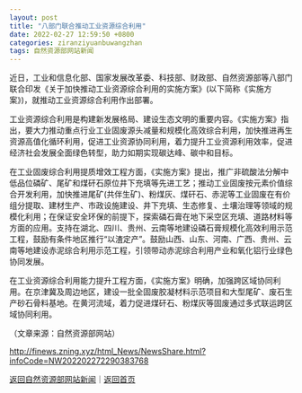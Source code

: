 ```yaml
---
layout: post
title: "八部门联合推动工业资源综合利用"
date: 2022-02-27 12:59:50 +0800
categories: ziranziyuanbuwangzhan
tags: 自然资源部网站新闻
---
```

<p>近日，工业和信息化部、国家发展改革委、科技部、财政部、自然资源部等八部门联合印发《关于加快推动工业资源综合利用的实施方案》(以下简称《实施方案》)，就推动工业资源综合利用作出部署。</p><p>工业资源综合利用是构建新发展格局、建设生态文明的重要内容。《实施方案》指出，要大力推动重点行业工业固废源头减量和规模化高效综合利用，加快推进再生资源高值化循环利用，促进工业资源协同利用，着力提升工业资源利用效率，促进经济社会发展全面绿色转型，助力如期实现碳达峰、碳中和目标。</p><p>在工业固废综合利用提质增效工程方面，《实施方案》提出，推广非硫酸法分解中低品位磷矿、尾矿和煤矸石原位井下充填等先进工艺；推动工业固废按元素价值综合开发利用，加快推进尾矿(共伴生矿)、粉煤灰、煤矸石、赤泥等工业固废在有价组分提取、建材生产、市政设施建设、井下充填、生态修复、土壤治理等领域的规模化利用；在保证安全环保的前提下，探索磷石膏在地下采空区充填、道路材料等方面的应用。支持在湖北、四川、贵州、云南等地建设磷石膏规模化高效利用示范工程，鼓励有条件地区推行“以渣定产”。鼓励山西、山东、河南、广西、贵州、云南等地建设赤泥综合利用示范工程，引领带动赤泥综合利用产业和氧化铝行业绿色协同发展。</p><p>在工业资源综合利用能力提升工程方面，《实施方案》明确，加强跨区域协同利用。在京津冀及周边地区，建设一批全固废胶凝材料示范项目和大型尾矿、废石生产砂石骨料基地。在黄河流域，着力促进煤矸石、粉煤灰等固废通过多式联运跨区域协同利用。</p><p class="em_media">（文章来源：自然资源部网站）</p>

<http://finews.zning.xyz/html_News/NewsShare.html?infoCode=NW202202272290383768>

[返回自然资源部网站新闻](//finews.withounder.com/category/ziranziyuanbuwangzhan.html)｜[返回首页](//finews.withounder.com/)